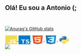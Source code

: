 ## Olá! Eu sou a Antonio (;
 <div>
  <a href="https://github.com/antoniocristovam">
<div>
<div style="display: inline_block"><br>

![Anurag's GitHub stats](https://github-readme-stats.vercel.app/api?username=antoniocristovam&show_icons=true&theme=radical)

  <img align="center" alt="antonio-Js" height="30" width="40" src="https://raw.githubusercontent.com/devicons/devicon/master/icons/javascript/javascript-plain.svg">

  <img align="center" alt="antonio-Ts" height="30" width="40" src="https://raw.githubusercontent.com/devicons/devicon/master/icons/typescript/typescript-plain.svg">

  <img align="center" alt="antonio-HTML" height="30" width="40" src="https://raw.githubusercontent.com/devicons/devicon/master/icons/html5/html5-original.svg">

  <img align="center" alt="antonio-CSS" height="30" width="40" src="https://raw.githubusercontent.com/devicons/devicon/master/icons/css3/css3-original.svg">

  <img align="center" alt="antonio-Python" height="30" width="40" src="https://raw.githubusercontent.com/devicons/devicon/master/icons/python/python-original.svg">

</div>
 
<div> 
  <a href="https://www.instagram.com/antonio_cristovam/" target="white"><img src="https://img.shields.io/badge/-Instagram-%23E4405F?style=for-the-badge&logo=instagram&logoColor=white" target="_blank"></a>
 
</div>
